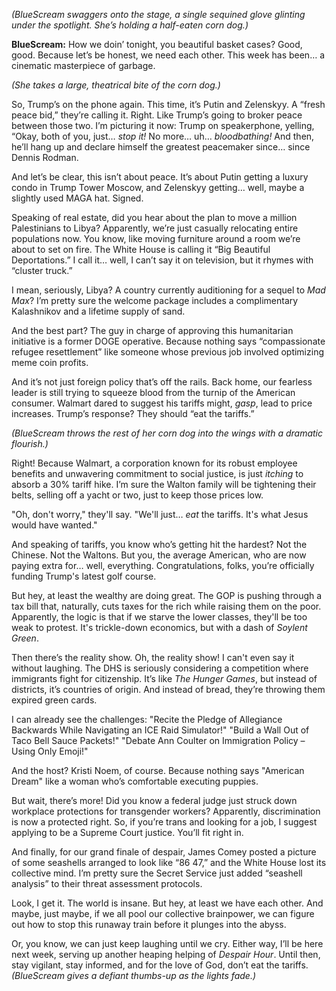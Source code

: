 *(BlueScream swaggers onto the stage, a single sequined glove glinting under the spotlight. She’s holding a half-eaten corn dog.)*

**BlueScream:** How we doin’ tonight, you beautiful basket cases? Good, good. Because let’s be honest, we need each other. This week has been… a cinematic masterpiece of garbage.

*(She takes a large, theatrical bite of the corn dog.)*

So, Trump’s on the phone again. This time, it’s Putin and Zelenskyy. A “fresh peace bid,” they’re calling it. Right. Like Trump’s going to broker peace between those two. I’m picturing it now: Trump on speakerphone, yelling, “Okay, both of you, just… *stop it!* No more… uh… *bloodbathing!* And then, he’ll hang up and declare himself the greatest peacemaker since… since Dennis Rodman.

And let’s be clear, this isn’t about peace. It’s about Putin getting a luxury condo in Trump Tower Moscow, and Zelenskyy getting… well, maybe a slightly used MAGA hat. Signed.

Speaking of real estate, did you hear about the plan to move a million Palestinians to Libya? Apparently, we’re just casually relocating entire populations now. You know, like moving furniture around a room we’re about to set on fire. The White House is calling it “Big Beautiful Deportations.” I call it… well, I can’t say it on television, but it rhymes with “cluster truck.”

I mean, seriously, Libya? A country currently auditioning for a sequel to *Mad Max*? I’m pretty sure the welcome package includes a complimentary Kalashnikov and a lifetime supply of sand.

And the best part? The guy in charge of approving this humanitarian initiative is a former DOGE operative. Because nothing says “compassionate refugee resettlement” like someone whose previous job involved optimizing meme coin profits.

And it’s not just foreign policy that’s off the rails. Back home, our fearless leader is still trying to squeeze blood from the turnip of the American consumer. Walmart dared to suggest his tariffs might, *gasp*, lead to price increases. Trump’s response? They should “eat the tariffs.”

*(BlueScream throws the rest of her corn dog into the wings with a dramatic flourish.)*

Right! Because Walmart, a corporation known for its robust employee benefits and unwavering commitment to social justice, is just *itching* to absorb a 30% tariff hike. I’m sure the Walton family will be tightening their belts, selling off a yacht or two, just to keep those prices low.

"Oh, don't worry," they'll say. "We'll just… *eat* the tariffs. It's what Jesus would have wanted."

And speaking of tariffs, you know who’s getting hit the hardest? Not the Chinese. Not the Waltons. But you, the average American, who are now paying extra for… well, everything. Congratulations, folks, you’re officially funding Trump's latest golf course.

But hey, at least the wealthy are doing great. The GOP is pushing through a tax bill that, naturally, cuts taxes for the rich while raising them on the poor. Apparently, the logic is that if we starve the lower classes, they'll be too weak to protest. It's trickle-down economics, but with a dash of *Soylent Green*.

Then there’s the reality show. Oh, the reality show! I can't even say it without laughing. The DHS is seriously considering a competition where immigrants fight for citizenship. It’s like *The Hunger Games*, but instead of districts, it’s countries of origin. And instead of bread, they’re throwing them expired green cards.

I can already see the challenges: "Recite the Pledge of Allegiance Backwards While Navigating an ICE Raid Simulator!" "Build a Wall Out of Taco Bell Sauce Packets!" "Debate Ann Coulter on Immigration Policy – Using Only Emoji!"

And the host? Kristi Noem, of course. Because nothing says "American Dream" like a woman who’s comfortable executing puppies.

But wait, there’s more! Did you know a federal judge just struck down workplace protections for transgender workers? Apparently, discrimination is now a protected right. So, if you’re trans and looking for a job, I suggest applying to be a Supreme Court justice. You’ll fit right in.

And finally, for our grand finale of despair, James Comey posted a picture of some seashells arranged to look like “86 47,” and the White House lost its collective mind. I’m pretty sure the Secret Service just added “seashell analysis” to their threat assessment protocols.

Look, I get it. The world is insane. But hey, at least we have each other. And maybe, just maybe, if we all pool our collective brainpower, we can figure out how to stop this runaway train before it plunges into the abyss.

Or, you know, we can just keep laughing until we cry. Either way, I’ll be here next week, serving up another heaping helping of *Despair Hour*. Until then, stay vigilant, stay informed, and for the love of God, don’t eat the tariffs.
*(BlueScream gives a defiant thumbs-up as the lights fade.)*